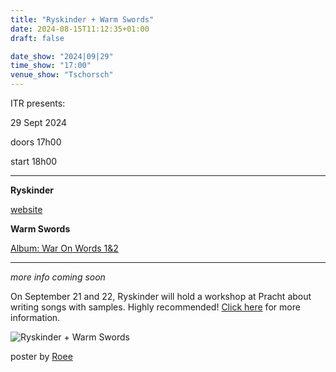 ```yaml
---
title: "Ryskinder + Warm Swords"
date: 2024-08-15T11:12:35+01:00
draft: false

date_show: "2024|09|29"
time_show: "17:00"
venue_show: "Tschorsch"
---
```


ITR presents:

29 Sept 2024

doors 17h00

start 18h00

---

**Ryskinder**

[website](https://www.ryskinder.com/)

**Warm Swords**

[Album: War On Words 1&2](https://ubac.bandcamp.com/album/war-on-words-1-2)

---

_more info coming soon_

On September 21 and 22, Ryskinder will hold a workshop at Pracht about writing songs with samples. Highly recommended! [Click here](https://pracht-ev.net/en/program/sampler-songwriting-workshop-with-ryskinder) for more information.

![Ryskinder + Warm Swords](../../posters/2024-09-29.jpg)

poster by [Roee](https://www.instagram.com/roy._.huminer)
